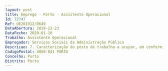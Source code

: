 ```yaml
--- 
layout: post
title: Emprego - Porto - Assistente Operacional
Id: 72747
Ref: OE201912/0649
DataAbertura: 2019-12-23
DataFecho: 2020-01-10
Trabalho: Assistente Operacional
Empregador: Serviços Sociais da Administração Pública
Descricao: 7. Caracterização do posto de trabalho a ocupar, em conformidade com o mapa de pessoal aprovado Assegurar a abertura, segurança, manutenção, funcionamento e encerramento do centro Colaborar na elaboração de propostas para a aquisição de serviços Participar nas reuniões mensais intra equipas para preparação e organização das atividades a propor, identificação e resolução de problemas detetados, definição de linhas de atuação, entre outros Participar na elaboração do Plano de Atividades mensal e assegurar a sua divulgação Garantir as condições materiais ao bom desenvolvimento das atividades móveis e fixas, promovendo a participação ativa do beneficiário do Centro  Colaborar na gestão administrativa e financeira do Centro Efetuar prospeção de locais a visitar, contactar as entidades e solicitar facilidades de acesso Colaborar na monitorização e avaliação das atividades Colaborar na elaboração de mapas estatísticos, documentos estudos de apoio à Gestão.
CodigoPostal: 4050-041 PORTO
Concelho: Porto
Distrito: Porto
--- 
```

